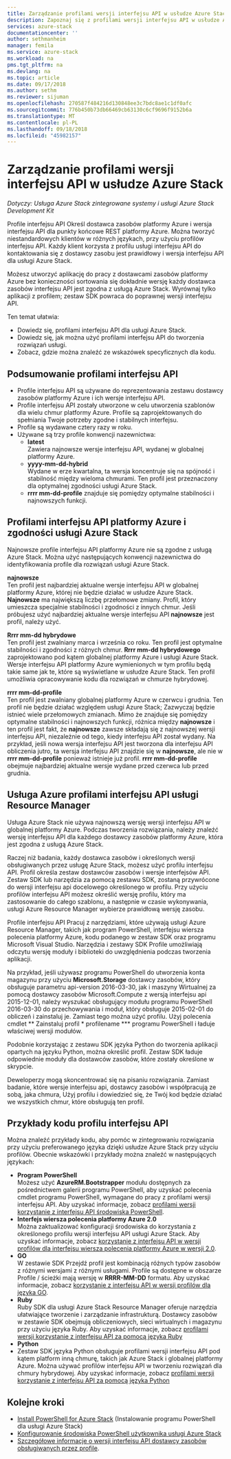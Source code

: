 ```yaml
---
title: Zarządzanie profilami wersji interfejsu API w usłudze Azure Stack | Dokumentacja firmy Microsoft
description: Zapoznaj się z profilami wersji interfejsu API w usłudze Azure Stack.
services: azure-stack
documentationcenter: ''
author: sethmanheim
manager: femila
ms.service: azure-stack
ms.workload: na
pms.tgt_pltfrm: na
ms.devlang: na
ms.topic: article
ms.date: 09/17/2018
ms.author: sethm
ms.reviewer: sijuman
ms.openlocfilehash: 270587f484216d130848ee3c7bdc8ae1c1df0afc
ms.sourcegitcommit: 776b450b73db66469cb63130c6cf9696f9152b6a
ms.translationtype: MT
ms.contentlocale: pl-PL
ms.lasthandoff: 09/18/2018
ms.locfileid: "45982157"
---
```

# <a name="manage-api-version-profiles-in-azure-stack"></a>Zarządzanie profilami wersji interfejsu API w usłudze Azure Stack

*Dotyczy: Usługa Azure Stack zintegrowane systemy i usługi Azure Stack Development Kit*

Profile interfejsu API Określ dostawca zasobów platformy Azure i wersja interfejsu API dla punkty końcowe REST platformy Azure. Można tworzyć niestandardowych klientów w różnych językach, przy użyciu profilów interfejsu API. Każdy klient korzysta z profilu usługi interfejsu API do kontaktowania się z dostawcy zasobu jest prawidłowy i wersja interfejsu API dla usługi Azure Stack.

Możesz utworzyć aplikację do pracy z dostawcami zasobów platformy Azure bez konieczności sortowania się dokładnie wersję każdy dostawca zasobów interfejsu API jest zgodna z usługą Azure Stack. Wyrównaj tylko aplikacji z profilem; zestaw SDK powraca do poprawnej wersji interfejsu API.

Ten temat ułatwia:

 - Dowiedz się, profilami interfejsu API dla usługi Azure Stack.
 - Dowiedz się, jak można użyć profilami interfejsu API do tworzenia rozwiązań usługi.
 - Zobacz, gdzie można znaleźć ze wskazówek specyficznych dla kodu.

## <a name="summary-of-api-profiles"></a>Podsumowanie profilami interfejsu API

- Profile interfejsu API są używane do reprezentowania zestawu dostawcy zasobów platformy Azure i ich wersje interfejsu API.
- Profile interfejsu API zostały utworzone w celu utworzenia szablonów dla wielu chmur platformy Azure. Profile są zaprojektowanych do spełniania Twoje potrzeby zgodne i stabilnych interfejsu.
- Profile są wydawane cztery razy w roku.
- Używane są trzy profile konwencji nazewnictwa:
    - **latest**  
        Zawiera najnowsze wersje interfejsu API, wydanej w globalnej platformy Azure.
    - **yyyy-mm-dd-hybrid**  
    Wydane w erze kwartalna, ta wersja koncentruje się na spójność i stabilność między wieloma chmurami. Ten profil jest przeznaczony dla optymalnej zgodności usługi Azure Stack.
    - **rrrr mm-dd-profile** znajduje się pomiędzy optymalne stabilności i najnowszych funkcji.

## <a name="azure-api-profiles-and-azure-stack-compatibility"></a>Profilami interfejsu API platformy Azure i zgodności usługi Azure Stack

Najnowsze profile interfejsu API platformy Azure nie są zgodne z usługą Azure Stack. Można użyć następujących konwencji nazewnictwa do identyfikowania profile dla rozwiązań usługi Azure Stack.

**najnowsze**  
Ten profil jest najbardziej aktualne wersje interfejsu API w globalnej platformy Azure, której nie będzie działać w usłudze Azure Stack. **Najnowsze** ma największą liczbę przełomowe zmiany. Profil, który umieszcza specjalnie stabilności i zgodności z innych chmur. Jeśli próbujesz użyć najbardziej aktualne wersje interfejsu API **najnowsze** jest profil, należy użyć.

**Rrrr mm-dd hybrydowe**  
Ten profil jest zwalniany marca i września co roku. Ten profil jest optymalne stabilności i zgodności z różnych chmur. **Rrrr mm-dd hybrydowego** zaprojektowano pod kątem globalnej platformy Azure i usługi Azure Stack. Wersje interfejsu API platformy Azure wymienionych w tym profilu będą takie same jak te, które są wyświetlane w usłudze Azure Stack. Ten profil umożliwia opracowywanie kodu dla rozwiązań w chmurze hybrydowej.

**rrrr mm-dd-profile**  
Ten profil jest zwalniany globalnej platformy Azure w czerwcu i grudnia. Ten profil nie będzie działać względem usługi Azure Stack; Zazwyczaj będzie istnieć wiele przełomowych zmianach. Mimo że znajduje się pomiędzy optymalne stabilności i najnowszych funkcji, różnica między **najnowsze** i ten profil jest fakt, że **najnowsze** zawsze składają się z najnowszej wersji interfejsu API, niezależnie od tego, kiedy interfejsu API został wydany. Na przykład, jeśli nowa wersja interfejsu API jest tworzona dla interfejsu API obliczenia jutro, ta wersja interfejsu API znajdzie się w **najnowsze**, ale nie w **rrrr mm-dd-profile** ponieważ istnieje już profil.  **rrrr mm-dd-profile** obejmuje najbardziej aktualne wersje wydane przed czerwca lub przed grudnia.

## <a name="azure-resource-manager-api-profiles"></a>Usługa Azure profilami interfejsu API usługi Resource Manager

Usługa Azure Stack nie używa najnowszą wersję wersji interfejsu API w globalnej platformy Azure. Podczas tworzenia rozwiązania, należy znaleźć wersję interfejsu API dla każdego dostawcy zasobów platformy Azure, która jest zgodna z usługą Azure Stack.

Raczej niż badania, każdy dostawca zasobów i określonych wersji obsługiwanych przez usługę Azure Stack, możesz użyć profilu interfejsu API. Profil określa zestaw dostawców zasobów i wersje interfejsów API. Zestaw SDK lub narzędzia za pomocą zestawu SDK, zostaną przywrócone do wersji interfejsu api docelowego określonego w profilu. Przy użyciu profilów interfejsu API możesz określić wersję profilu, który ma zastosowanie do całego szablonu, a następnie w czasie wykonywania, usługi Azure Resource Manager wybierze prawidłową wersję zasobu.

Profile interfejsu API Pracuj z narzędziami, które używają usługi Azure Resource Manager, takich jak program PowerShell, interfejsu wiersza polecenia platformy Azure, kodu podanego w zestaw SDK oraz programu Microsoft Visual Studio. Narzędzia i zestawy SDK Profile umożliwiają odczytu wersję moduły i biblioteki do uwzględnienia podczas tworzenia aplikacji.

Na przykład, jeśli używasz programu PowerShell do utworzenia konta magazynu przy użyciu **Microsoft.Storage** dostawcy zasobów, który obsługuje parametru api-version 2016-03-30, jak i maszyny Wirtualnej za pomocą dostawcy zasobów Microsoft.Compute z wersją interfejsu api 2015-12-01, należy wyszukać obsługujący modułu programu PowerShell 2016-03-30 do przechowywania i moduł, który obsługuje 2015-02-01 do obliczeń i zainstaluj je. Zamiast tego można użyć profilu. Użyj polecenia cmdlet ** Zainstaluj profil * profilename *** programu PowerShell i ładuje właściwej wersji modułów.

Podobnie korzystając z zestawu SDK języka Python do tworzenia aplikacji opartych na języku Python, można określić profil. Zestaw SDK ładuje odpowiednie moduły dla dostawców zasobów, które zostały określone w skrypcie.

Deweloperzy mogą skoncentrować się na pisaniu rozwiązania. Zamiast badanie, które wersje interfejsu api, dostawcy zasobów i współpracują ze sobą, jaka chmura, Użyj profilu i dowiedzieć się, że Twój kod będzie działać we wszystkich chmur, które obsługują ten profil.

## <a name="api-profile-code-samples"></a>Przykłady kodu profilu interfejsu API

Można znaleźć przykłady kodu, aby pomóc w zintegrowaniu rozwiązania przy użyciu preferowanego języka dzięki usłudze Azure Stack przy użyciu profilów. Obecnie wskazówki i przykłady można znaleźć w następujących językach:

- **Program PowerShell**  
Możesz użyć **AzureRM.Bootstrapper** modułu dostępnych za pośrednictwem galerii programu PowerShell, aby uzyskać polecenia cmdlet programu PowerShell, wymagane do pracy z profilami wersji interfejsu API. Aby uzyskać informacje, zobacz [profilami wersji korzystanie z interfejsu API środowiska PowerShell](azure-stack-version-profiles-powershell.md).
- **Interfejs wiersza polecenia platformy Azure 2.0**  
Można zaktualizować konfiguracji środowiska do korzystania z określonego profilu wersji interfejsu API usługi Azure Stack. Aby uzyskać informacje, zobacz [korzystanie z interfejsu API w wersji profilów dla interfejsu wiersza polecenia platformy Azure w wersji 2.0](azure-stack-version-profiles-azurecli2.md).
- **GO**  
W zestawie SDK Przejdź profil jest kombinacją różnych typów zasobów z różnymi wersjami z różnymi usługami. Profile są dostępne w obszarze Profile / ścieżki mają wersję w **RRRR-MM-DD** formatu. Aby uzyskać informacje, zobacz [korzystanie z interfejsu API w wersji profilów dla języka GO](azure-stack-version-profiles-go.md).
- **Ruby**  
Ruby SDK dla usługi Azure Stack Resource Manager oferuje narzędzia ułatwiające tworzenie i zarządzanie infrastrukturą. Dostawcy zasobów w zestawie SDK obejmują obliczeniowych, sieci wirtualnych i magazynu przy użyciu języka Ruby. Aby uzyskać informacje, zobacz [profilami wersji korzystanie z interfejsu API za pomocą języka Ruby](azure-stack-version-profiles-ruby.md)
- **Python**  
- Zestaw SDK języka Python obsługuje profilami wersji interfejsu API pod kątem platform inną chmurę, takich jak Azure Stack i globalnej platformy Azure. Można używać profilów interfejsu API w tworzeniu rozwiązań dla chmury hybrydowej. Aby uzyskać informacje, zobacz [profilami wersji korzystanie z interfejsu API za pomocą języka Python](azure-stack-version-profiles-python.md)

## <a name="next-steps"></a>Kolejne kroki

* [Install PowerShell for Azure Stack](azure-stack-powershell-install.md) (Instalowanie programu PowerShell dla usługi Azure Stack)
* [Konfigurowanie środowiska PowerShell użytkownika usługi Azure Stack](azure-stack-powershell-configure-user.md)
* [Szczegółowe informacje o wersji interfejsu API dostawcy zasobów obsługiwanych przez profile](azure-stack-profiles-azure-resource-manager-versions.md).